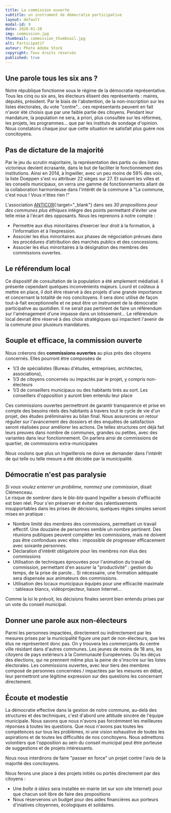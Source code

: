 ```yaml
---
title: La commission ouverte
subtitle: un instrument de démocratie participative
layout: default
modal-id: 9
date: 2020-01-20
img: commission.jpg
thumbnail: commission_thumbnail.jpg
alt: Participatif
auteur: Photo Adobe Stock
copyright: Tous droits réservés
published: true
---
```


## Une parole tous les six ans ? ##
Notre république fonctionne sous le régime de la démocratie représentative. Tous les cinq ou six ans, les électeurs élisent des représentants : maires, députés, président. Par le biais de l'abstention, de la non-inscription sur les listes électorales, du vote "contre"... ces représentants peuvent en fait n'avoir été choisis que par une faible partie des citoyens. Pendant leur mandature, la population ne sera, à priori, plus consultée sur les réformes, les projets, les programmes... que par les instituts de sondage d'opinion. Nous constatons chaque jour que cette situation ne satisfait plus guère nos concitoyens.

## Pas de dictature de la majorité ##
Par le jeu du scrutin majoritaire, la représentation des partis ou des listes victorieux devient écrasante, dans le but de faciliter le fonctionnement des institutions. Ainsi en 2014, à Ingwiller, avec un peu moins de 59% des voix, la liste Doeppen s'est vu attribuer 22 sièges sur 27. 
Et suivant les villes et les conseils municipaux, on verra une gamme de fonctionnements allant de la collaboration harmonieuse dans l'intérêt de la commune à "La commune, c'est nous ! Vous n'êtes rien !"  

L'association [ANTICOR](https://www.anticor.org/){:target="_blank"} dans ses *30 propositions pour des communes plus éthiques* intègre des points permettant d'éviter une telle mise à l'écart des opposants. Nous les reprenons à notre compte :
* Permettre aux élus minoritaires d’exercer leur droit à la formation, à l’information et à l’expression.
* Associer les élus minoritaires aux phases de négociation prévues dans les procédures d’attribution des marchés publics et des concessions.
* Associer les élus minoritaires à la désignation des membres des commissions ouvertes.

## Le référendum local ##
Ce dispositif de consultation de la population a été amplement médiatisé. Il présente cependant quelques inconvénients majeurs. Lourd et coûteux à mettre en place, il doit être réservé à des projets d'une grande importance et concernant la totalité de nos concitoyens. Il sera donc utilisé de façon tout-à-fait exceptionnelle et ne peut être un instrument de la démocratie participative au quotidien. Il ne serait pas pertinent de faire un référendum sur l'aménagement d'une impasse dans un lotissement... Le référendum local devrait être réservé à des choix stratégiques qui impactent l'avenir de la commune pour plusieurs mandatures.

## Souple et efficace, la commission ouverte ## 
Nous créerons des **commissions ouvertes** au plus près des citoyens concernés. Elles pourront être composées de
+ 1/3 de spécialistes (Bureau d'études, entreprises, architectes, associations),
+ 1/3 de citoyens concernés ou impactés par le projet, y compris non-électeurs
+ 1/3 de conseillers municipaux ou des habitants tirés au sort. Les conseillers d'opposition y auront bien entendu leur place

Ces commissions ouvertes permettront de garantir transparence et prise en compte des besoins réels des habitants à travers tout le cycle de vie d'un projet, des études préliminaires au bilan final. Nous assurerons un retour régulier sur l'avancement des dossiers et des enquêtes de satisfaction seront réalisées pour améliorer les actions.
De telles structures ont déjà fait leurs preuves dans nombre de communes, grandes ou petites, avec des variantes dans leur fonctionnement. On parlera ainsi de commissions de quartier, de commissions extra-municipales

Nous voulons que plus un Ingwillerois ne doive se demander dans l'intérêt de qui telle ou telle mesure a été décidée par la municipalité.

## Démocratie n'est pas paralysie ##
*Si vous voulez enterrer un problème, nommez une commission*, disait Clémenceau.  
Le risque de sombrer dans le *bla-bla* quand Ingwiller a besoin d'efficacité est bien réel. Pour s'en préserver et éviter des ralentissements insupportables dans les prises de décisions, quelques règles simples seront mises en pratique :
+ Nombre limité des membres des commissions, permettant un travail effectif. Une douzaine de personnes semble un nombre pertinent. Des réunions publiques peuvent compléter les commissions, mais ne doivent pas être confondues avec elles : impossible de progresser efficacement avec soixante personnes.
+ Déclaration d'intérêt obligatoire pour les membres non élus des commissions
+ Utilisation de techniques éprouvées pour l'animation du travail de commission, permettant d'en assurer la "productivité" : gestion du temps, de la prise de parole... Si nécessaire, une formation adéquate sera dispensée aux animateurs des commissions.
+ Utilisation des locaux municipaux équipés pour une efficacité maximale : tableaux blancs, vidéoprojecteur, liaison Internet...

Comme la loi le prévoit, les décisions finales seront bien entendu prises par un vote du conseil municipal.

## Donner une parole aux non-électeurs
Parmi les personnes impactées, directement ou indirectement par les mesures prises par la municipalité figure une part de non-électeurs, que les élus ne représentent donc pas.
On y trouvera les commerçants du centre ville résidant dans d'autres communes. Les jeunes de moins de 18 ans, les citoyens de pays extérieurs à la Communauté Européennes. Ou les déçus des élections, qui ne prennent même plus la peine de s'inscrire sur les listes électorales.
Les commissions ouvertes, avec leur tiers des membres composé de personnes concernées / impactées par les mesures en débat, leur permettront une légitime expression sur des questions les concernant directement.


## Écoute et modestie ##
La démocratie effective dans la gestion de notre commune, au-delà des structures et des techniques, c'est d'abord une attitude sincère de l'équipe municipale. Nous savons que nous n'avons pas forcémment les meilleures réponses à toutes les questions. Que nous n'avons pas toutes les compétences sur tous les problèmes, ni une vision exhaustive de toutes les aspirations et de toutes les difficultés de nos concitoyens. Nous admettons volontiers que l'opposition au sein du conseil municipal peut être porteuse de suggestions et de projets intéressants.

Nous nous interdirons de faire "passer en force" un projet contre l'avis de la majorité des concitoyens.

Nous ferons une place à des projets initiés ou portés directement par des citoyens :  
+ Une *boîte à idées* sera installée en mairie (et sur son site Internet) pour que chacun soit libre de faire des propositions
+ Nous réserverons un budget pour des aides financières aux porteurs d'iniatives citoyennes, écologiques et solidaires.